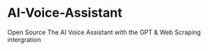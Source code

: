 # AI-Voice-Assistant
Open Source The AI Voice Assistant with the GPT &amp; Web Scraping intergration
